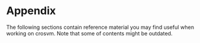 # Appendix

The following sections contain reference material you may find useful when working on crosvm. Note
that some of contents might be outdated.
